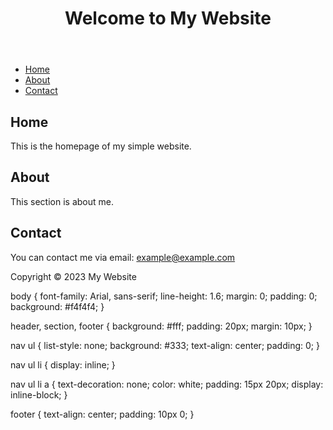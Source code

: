 <!DOCTYPE html>
<html lang="en">
<head>
    <meta charset="UTF-8">
    <meta name="viewport" content="width=device-width, initial-scale=1.0">
    <title>Sample Website</title>
    <link rel="stylesheet" href="styles.css">
</head>
<body>
    <header>
        <h1>Welcome to My Website</h1>
    </header>
    <nav>
        <ul>
            <li><a href="#home">Home</a></li>
            <li><a href="#about">About</a></li>
            <li><a href="#contact">Contact</a></li>
        </ul>
    </nav>
    <section id="home">
        <h2>Home</h2>
        <p>This is the homepage of my simple website.</p>
    </section>
    <section id="about">
        <h2>About</h2>
        <p>This section is about me.</p>
    </section>
    <section id="contact">
        <h2>Contact</h2>
        <p>You can contact me via email: <a href="mailto:example@example.com">example@example.com</a></p>
    </section>
    <footer>
        <p>Copyright © 2023 My Website</p>
    </footer>
</body>
</html

  
body {
    font-family: Arial, sans-serif;
    line-height: 1.6;
    margin: 0;
    padding: 0;
    background: #f4f4f4;
}

header, section, footer {
    background: #fff;
    padding: 20px;
    margin: 10px;
}

nav ul {
    list-style: none;
    background: #333;
    text-align: center;
    padding: 0;
}

nav ul li {
    display: inline;
}

nav ul li a {
    text-decoration: none;
    color: white;
    padding: 15px 20px;
    display: inline-block;
}

footer {
    text-align: center;
    padding: 10px 0;
}
